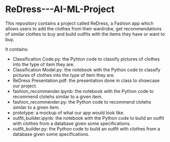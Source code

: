 # ReDress---AI-ML-Project

This repository contains a project called ReDress, a Fashion app which allows users to add the clothes from their wardrobe, get recommendations of similar clothes to buy and build outfits with the items they have or want to buy.

It contains:
- Classification Code.py: the Pyhton code to classify pictures of clothes into the type of item they are.
- Classification Model.py: the notebook with the Python code to classify pictures of clothes into the type of item they are.
- ReDress Presentation.pdf: the presentation done in class to showcase our project.
- fashion_recommender.ipynb: the notebook with the Python code to recommend clotehs similar to a given item.
- fashion_recommender.py: the Python code to recommend clotehs similar to a given item.
- prototype: a mockup of what our app would look like.
- outfit_builder.ipynb: the notebook with the Python code to build an outfit with clothes from a database given some specifications.
- outfit_builder.py: the Python code to build an outfit with clothes from a database given some specifications.
